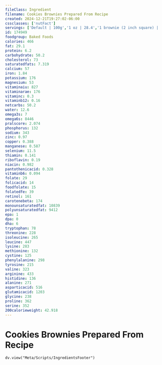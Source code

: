 ```yaml
---
fileClass: Ingredient
filename: Cookies Brownies Prepared From Recipe
created: 2024-12-21T19:27:02-06:00
cssclasses: ['nutFact']
servings: ['Default | 100g','1 oz | 28.4','1 brownie (2 inch square) | 24']
id: 174949
foodgroup: Baked Foods
calories: 466
fat: 29.1
protein: 6.2
carbohydrate: 50.2
cholesterol: 73
saturatedfats: 7.319
calcium: 57
iron: 1.84
potassium: 176
magnesium: 53
vitaminaiu: 827
vitaminarae: 176
vitaminc: 0.3
vitaminb12: 0.16
netcarbs: 50.2
water: 12.6
omega3s: 7
omega6s: 8446
pralscore: 2.074
phosphorus: 132
sodium: 343
zinc: 0.97
copper: 0.388
manganese: 0.587
selenium: 11.5
thiamin: 0.141
riboflavin: 0.19
niacin: 0.982
pantothenicacid: 0.328
vitaminb6: 0.094
folate: 29
folicacid: 14
foodfolate: 15
folatedfe: 39
retinol: 161
carotenebeta: 174
monounsaturatedfat: 10839
polyunsaturatedfat: 9412
epa: 1
dpa: 0
dha: 6
tryptophan: 78
threonine: 228
isoleucine: 265
leucine: 447
lysine: 283
methionine: 132
cystine: 125
phenylalanine: 298
tyrosine: 215
valine: 323
arginine: 433
histidine: 136
alanine: 271
asparticacid: 516
glutamicacid: 1203
glycine: 238
proline: 362
serine: 352
200calorieweight: 42.918
---
```


# Cookies Brownies Prepared From Recipe

```dataviewjs
dv.view("Meta/Scripts/IngredientsFooter")
```